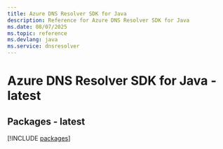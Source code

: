 ```yaml
---
title: Azure DNS Resolver SDK for Java
description: Reference for Azure DNS Resolver SDK for Java
ms.date: 08/07/2025
ms.topic: reference
ms.devlang: java
ms.service: dnsresolver
---
```

# Azure DNS Resolver SDK for Java - latest
## Packages - latest
[!INCLUDE [packages](dns-resolver-index.md)]